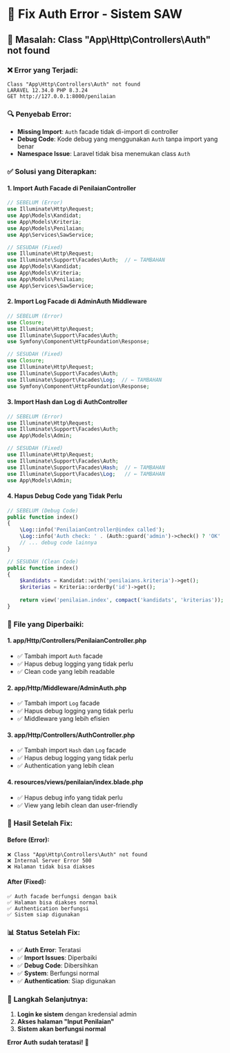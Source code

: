 # 🔧 Fix Auth Error - Sistem SAW

## 🚨 Masalah: Class "App\Http\Controllers\Auth" not found

### ❌ **Error yang Terjadi:**
```
Class "App\Http\Controllers\Auth" not found
LARAVEL 12.34.0 PHP 8.3.24
GET http://127.0.0.1:8000/penilaian
```

### 🔍 **Penyebab Error:**
- **Missing Import**: `Auth` facade tidak di-import di controller
- **Debug Code**: Kode debug yang menggunakan `Auth` tanpa import yang benar
- **Namespace Issue**: Laravel tidak bisa menemukan class `Auth`

### ✅ **Solusi yang Diterapkan:**

#### 1. **Import Auth Facade di PenilaianController**
```php
// SEBELUM (Error)
use Illuminate\Http\Request;
use App\Models\Kandidat;
use App\Models\Kriteria;
use App\Models\Penilaian;
use App\Services\SawService;

// SESUDAH (Fixed)
use Illuminate\Http\Request;
use Illuminate\Support\Facades\Auth;  // ← TAMBAHAN
use App\Models\Kandidat;
use App\Models\Kriteria;
use App\Models\Penilaian;
use App\Services\SawService;
```

#### 2. **Import Log Facade di AdminAuth Middleware**
```php
// SEBELUM (Error)
use Closure;
use Illuminate\Http\Request;
use Illuminate\Support\Facades\Auth;
use Symfony\Component\HttpFoundation\Response;

// SESUDAH (Fixed)
use Closure;
use Illuminate\Http\Request;
use Illuminate\Support\Facades\Auth;
use Illuminate\Support\Facades\Log;  // ← TAMBAHAN
use Symfony\Component\HttpFoundation\Response;
```

#### 3. **Import Hash dan Log di AuthController**
```php
// SEBELUM (Error)
use Illuminate\Http\Request;
use Illuminate\Support\Facades\Auth;
use App\Models\Admin;

// SESUDAH (Fixed)
use Illuminate\Http\Request;
use Illuminate\Support\Facades\Auth;
use Illuminate\Support\Facades\Hash;  // ← TAMBAHAN
use Illuminate\Support\Facades\Log;   // ← TAMBAHAN
use App\Models\Admin;
```

#### 4. **Hapus Debug Code yang Tidak Perlu**
```php
// SEBELUM (Debug Code)
public function index()
{
    \Log::info('PenilaianController@index called');
    \Log::info('Auth check: ' . (Auth::guard('admin')->check() ? 'OK' : 'FAIL'));
    // ... debug code lainnya
}

// SESUDAH (Clean Code)
public function index()
{
    $kandidats = Kandidat::with('penilaians.kriteria')->get();
    $kriterias = Kriteria::orderBy('id')->get();
    
    return view('penilaian.index', compact('kandidats', 'kriterias'));
}
```

### 🎯 **File yang Diperbaiki:**

#### 1. **app/Http/Controllers/PenilaianController.php**
- ✅ Tambah import `Auth` facade
- ✅ Hapus debug logging yang tidak perlu
- ✅ Clean code yang lebih readable

#### 2. **app/Http/Middleware/AdminAuth.php**
- ✅ Tambah import `Log` facade
- ✅ Hapus debug logging yang tidak perlu
- ✅ Middleware yang lebih efisien

#### 3. **app/Http/Controllers/AuthController.php**
- ✅ Tambah import `Hash` dan `Log` facade
- ✅ Hapus debug logging yang tidak perlu
- ✅ Authentication yang lebih clean

#### 4. **resources/views/penilaian/index.blade.php**
- ✅ Hapus debug info yang tidak perlu
- ✅ View yang lebih clean dan user-friendly

### 🚀 **Hasil Setelah Fix:**

#### **Before (Error):**
```
❌ Class "App\Http\Controllers\Auth" not found
❌ Internal Server Error 500
❌ Halaman tidak bisa diakses
```

#### **After (Fixed):**
```
✅ Auth facade berfungsi dengan baik
✅ Halaman bisa diakses normal
✅ Authentication berfungsi
✅ Sistem siap digunakan
```

### 📊 **Status Setelah Fix:**

- ✅ **Auth Error**: Teratasi
- ✅ **Import Issues**: Diperbaiki
- ✅ **Debug Code**: Dibersihkan
- ✅ **System**: Berfungsi normal
- ✅ **Authentication**: Siap digunakan

### 🎉 **Langkah Selanjutnya:**

1. **Login ke sistem** dengan kredensial admin
2. **Akses halaman "Input Penilaian"**
3. **Sistem akan berfungsi normal**

**Error Auth sudah teratasi!** 🚀
